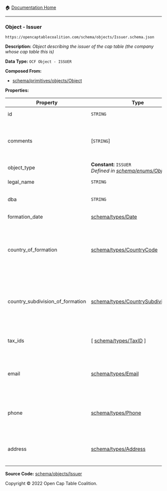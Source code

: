 :house: [Documentation Home](/README.md)

---

### Object - Issuer

`https://opencaptablecoalition.com/schema/objects/Issuer.schema.json`

**Description:** _Object describing the issuer of the cap table (the company whose cap table this is)_

**Data Type:** `OCF Object - ISSUER`

**Composed From:**

- [schema/primitives/objects/Object](/docs/schema/primitives/objects/Object)

**Properties:**

| Property                         | Type                                                                                             | Description                                                                     | Required   |
| -------------------------------- | ------------------------------------------------------------------------------------------------ | ------------------------------------------------------------------------------- | ---------- |
| id                               | `STRING`                                                                                         | Identifier for the object                                                       | `REQUIRED` |
| comments                         | [`STRING`]                                                                                       | Unstructured text comments related to and stored for the object                 | -          |
| object_type                      | **Constant:** `ISSUER`</br>_Defined in [schema/enums/ObjectType](/docs/schema/enums/ObjectType)_ | Object type field                                                               | `REQUIRED` |
| legal_name                       | `STRING`                                                                                         | Legal name of the issuer                                                        | `REQUIRED` |
| dba                              | `STRING`                                                                                         | Doing Business As name                                                          | -          |
| formation_date                   | [schema/types/Date](/docs/schema/types/Date)                                                     | Date of formation                                                               | `REQUIRED` |
| country_of_formation             | [schema/types/CountryCode](/docs/schema/types/CountryCode)                                       | The country where the issuer company was legally formed (ISO 3166-1 alpha-2)    | `REQUIRED` |
| country_subdivision_of_formation | [schema/types/CountrySubdivisionCode](/docs/schema/types/CountrySubdivisionCode)                 | The state, province, or subdivision where the issuer company was legally formed | -          |
| tax_ids                          | [ [schema/types/TaxID](/docs/schema/types/TaxID) ]                                               | The tax ids for this issuer company                                             | -          |
| email                            | [schema/types/Email](/docs/schema/types/Email)                                                   | A work email that the issuer company can be reached at                          | -          |
| phone                            | [schema/types/Phone](/docs/schema/types/Phone)                                                   | A phone number that the issuer company can be reached at                        | -          |
| address                          | [schema/types/Address](/docs/schema/types/Address)                                               | The headquarters address of the issuing company                                 | -          |

**Source Code:** [schema/objects/Issuer](/schema/objects/Issuer.schema.json)

Copyright © 2022 Open Cap Table Coalition.
